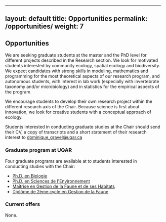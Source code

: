   ---
layout: default
title: Opportunities
permalink: /opportunities/
weight: 7
---

## Opportunities

We are seeking graduate students at the master and the PhD level for different projects described in the Research section. We look for motivated students interested by community ecology, spatial ecology and biodiversity. We expect candidates with strong skills in modeling, mathematics and programming for the most theoretical aspects of our research program, and autonomous students, with interest in lab work (especially with invertebrate taxonomy and/or microbiology) and in statistics for the empirical aspects of the program.

We encourage students to develop their own research project within the different research axis of the Chair. Because science is first about innovation, we look for creative students with a conceptual approach of ecology.

Students interested in conducting graduate studies at the Chair should send their CV, a copy of transcripts and a short statement of their research interest to <a href="mailto:dominique_gravel@uqar.ca">dominique_gravel@uqar.ca</a>

### Graduate program at UQAR

Four graduate programs are available at to students interested in conducting studies with the Chair:

- [Ph.D. en Biologie](http://www.uqar.ca/programmes/description/3805/)
- [Ph.D. en Sciences de l'Environnement](http://www.uqar.ca/programmes/description/3669/)
- [Maîtrise en Gestion de la Faune et de ses Habitats](http://www.uqar.ca/programmes/description/3780/)
- [Diplôme de 2ème cycle en Gestion de la Faune](http://www.uqar.ca/programmes/description/3721/)

### Current offers

None.
